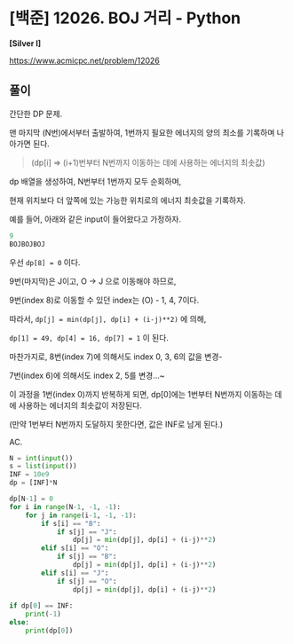 # [백준] 12026. BOJ 거리 - Python

**[Silver I]**



https://www.acmicpc.net/problem/12026



## 풀이

간단한 DP 문제.



맨 마지막 (N번)에서부터 출발하여, 1번까지 필요한 에너지의 양의 최소를 기록하며 나아가면 된다.



> (dp[i] => (i+1)번부터 N번까지 이동하는 데에 사용하는 에너지의 최솟값)

dp 배열을 생성하여, N번부터 1번까지 모두 순회하며, 

현재 위치보다 더 앞쪽에 있는 가능한 위치로의 에너지 최솟값을 기록하자. 



예를 들어, 아래와 같은 input이 들어왔다고 가정하자.

```python
9
BOJBOJBOJ
```

우선 `dp[8] = 0` 이다.

9번(마지막)은 J이고, O -> J 으로 이동해야 하므로,

9번(index 8)로 이동할 수 있던 index는 (O) - 1, 4, 7이다.

따라서, `dp[j] = min(dp[j], dp[i] + (i-j)**2)` 에 의해,

`dp[1] = 49, dp[4] = 16, dp[7] = 1` 이 된다.



마찬가지로, 8번(index 7)에 의해서도 index 0, 3, 6의 값을 변경-

7번(index 6)에 의해서도 index 2, 5를 변경...~

이 과정을 1번(index 0)까지 반복하게 되면, dp[0]에는 1번부터 N번까지 이동하는 데에 사용하는 에너지의 최솟값이 저장된다.

(만약 1번부터 N번까지 도달하지 못한다면, 값은 INF로 남게 된다.)



AC.

```python
N = int(input())
s = list(input())
INF = 10e9
dp = [INF]*N

dp[N-1] = 0
for i in range(N-1, -1, -1):
    for j in range(i-1, -1, -1):
        if s[i] == "B":
            if s[j] == "J":
                dp[j] = min(dp[j], dp[i] + (i-j)**2)
        elif s[i] == "O":
            if s[j] == "B":
                dp[j] = min(dp[j], dp[i] + (i-j)**2)
        elif s[i] == "J":
            if s[j] == "O":
                dp[j] = min(dp[j], dp[i] + (i-j)**2)
                
if dp[0] == INF:
    print(-1)
else:
    print(dp[0])
```

